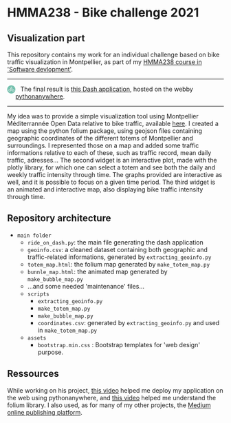 # HMMA238 - Bike challenge 2021
## Visualization part

This repository contains my work for an individual challenge based on bike traffic visualization in Montpellier, as part of my [HMMA238 course in 'Software devlopment'](https://github.com/bcharlier/HMMA238).

-----

<div style="float: left;"><img src="icon_biker.png" width="19" height="19"/></div>

&nbsp;&nbsp;
The final result is [this Dash application](http:/amelievernay.pythonanywhere.com/), hosted on the webby [pythonanywhere](https://www.pythonanywhere.com/).

-----

My idea was to provide a simple visualization tool using Montpellier Méditerrannée Open Data relative to bike traffic, available [here](https://data.montpellier3m.fr/dataset/comptages-velo-et-pieton-issus-des-eco-compteurs). I created a map using the python folium package, using geojson files containing geographic coordinates of the different totems of Montpellier and surroundings. I represented those on a map and added some traffic informations relative to each of these, such as traffic record, mean daily traffic, adresses... The second widget is an interactive plot, made with the plotly library, for which one can select a totem and see both the daily and weekly traffic intensity through time. The graphs provided are interactive as well, and it is possible to focus on a given time period. The third widget is an animated and interactive map, also displaying bike traffic intensity through time.

## Repository architecture

* `main folder`
    * `ride_on_dash.py`: the main file generating the dash application
    * `geoinfo.csv`: a cleaned dataset containing both geographic and traffic-related informations, generated by `extracting_geoinfo.py`
    * `totem_map.html`: the folium map generated by `make_totem_map.py`
    * `bunnle_map.html`: the animated map generated by `make_bubble_map.py`
    * ...and some needed 'maintenance' files...
    * `scripts`
        * `extracting_geoinfo.py`
        * `make_totem_map.py`
        * `make_bubble_map.py`
        * `coordinates.csv`: generated by `extracting_geoinfo.py` and used in `make_totem_map.py`
    * `assets`
        * `bootstrap.min.css` : Bootstrap templates for 'web design' purpose.

## Ressources

While working on his project, [this video](https://www.youtube.com/watch?v=WOWVat5BgM4&list=TLPQMjcwMzIwMjHCyNnQBOYOow&index=2) helped me deploy my application on the web using pythonanywhere, and [this video](https://www.youtube.com/watch?v=9biKWoGK3j0&list=PL2UmzTIzxgL4GUqBPhGcpMe5BTOp0Ovqv&index=4) helped me understand the folium library. I also used, as for many of my other projects, the [Medium online publishing platform](https://medium.com/).